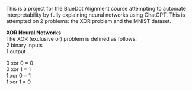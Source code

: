 This is a project for the BlueDot Alignment course attempting to automate interpretability by fully explaining neural networks using ChatGPT.
This is attempted on 2 problems: the XOR problem and the MNIST dataset.

**XOR Neural Networks**  
The XOR (exclusive or) problem is defined as follows:  
2 binary inputs   
1 output  

0 xor 0 = 0  
0 xor 1 = 1  
1 xor 0 = 1  
1 xor 1 = 0  

